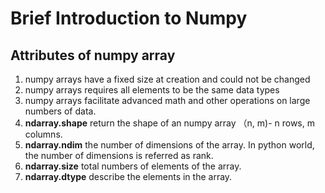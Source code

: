 # Brief Introduction to Numpy
## Attributes of numpy array
1. numpy arrays have a fixed size at creation and could not be changed
2. numpy arrays requires all elements to be the same data types
3. numpy arrays facilitate advanced math and other operations on large numbers of data.
4. **ndarray.shape** return the shape of an numpy array （n, m)- n rows, m columns.
5. **ndarray.ndim** the number of dimensions of the array. In python world, the number of dimensions is referred as rank.
6. **ndarray.size** total numbers of elements of the array.
7. **ndarray.dtype** describe the elements in the array.
